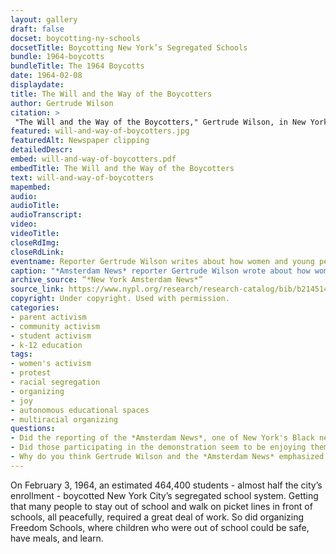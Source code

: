 ```yaml
--- 
layout: gallery
draft: false
docset: boycotting-ny-schools
docsetTitle: Boycotting New York’s Segregated Schools
bundle: 1964-boycotts
bundleTitle: The 1964 Boycotts
date: 1964-02-08
displaydate: 
title: The Will and the Way of the Boycotters
author: Gertrude Wilson
citation: >
 "The Will and the Way of the Boycotters," Gertrude Wilson, in New York City Civil Rights History Project, Accessed: [Month Day, Year], https://nyccivilrightshistory.org/gallery/will-and-way-of-boycotters.
featured: will-and-way-of-boycotters.jpg
featuredAlt: Newspaper clipping
detailedDescr: 
embed: will-and-way-of-boycotters.pdf
embedTitle: The Will and the Way of the Boycotters
text: will-and-way-of-boycotters
mapembed: 
audio: 
audioTitle: 
audioTranscript: 
video: 
videoTitle: 
closeRdImg: 
closeRdLink: 
eventname: Reporter Gertrude Wilson writes about how women and young people worked to make the February 3 boycott happen.
caption: "*Amsterdam News* reporter Gertrude Wilson wrote about how women and young people worked to make the February 3 boycott happen."
archive_source: “*New York Amsterdam News*”
source_link: https://www.nypl.org/research/research-catalog/bib/b21451436
copyright: Under copyright. Used with permission.
categories: 
- parent activism
- community activism
- student activism
- k-12 education
tags: 
- women's activism
- protest
- racial segregation
- organizing
- joy
- autonomous educational spaces
- multiracial organizing
questions:
- Did the reporting of the *Amsterdam News*, one of New York's Black newspapers, make the demonstration seem like a success or a failure? Why do you think so? 
- Did those participating in the demonstration seem to be enjoying themselves? What evidence do you see in the text? 
- Why do you think Gertrude Wilson and the *Amsterdam News* emphasized the racial and class diversity of those supporting the boycott? Why is this important?
--- 
```


On February 3, 1964, an estimated 464,400 students - almost half the city’s enrollment - boycotted New York City’s segregated school system. Getting that many people to stay out of school and walk on picket lines in front of schools, all peacefully, required a great deal of work. So did organizing Freedom Schools, where children who were out of school could be safe, have meals, and learn.
